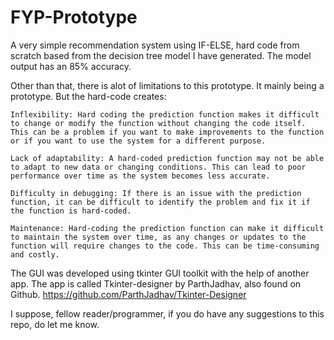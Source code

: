 # FYP-Prototype
A very simple recommendation system using IF-ELSE, hard code from scratch based from the decision tree model I have generated. 
The model output has an 85% accuracy. 

Other than that, there is alot of limitations to this prototype. It mainly being a prototype. 
But the hard-code creates:

    Inflexibility: Hard coding the prediction function makes it difficult to change or modify the function without changing the code itself. This can be a problem if you want to make improvements to the function or if you want to use the system for a different purpose.

    Lack of adaptability: A hard-coded prediction function may not be able to adapt to new data or changing conditions. This can lead to poor performance over time as the system becomes less accurate.

    Difficulty in debugging: If there is an issue with the prediction function, it can be difficult to identify the problem and fix it if the function is hard-coded.

    Maintenance: Hard-coding the prediction function can make it difficult to maintain the system over time, as any changes or updates to the function will require changes to the code. This can be time-consuming and costly.

The GUI was developed using tkinter GUI toolkit with the help of another app. The app is called Tkinter-designer by ParthJadhav, also found on Github. 
https://github.com/ParthJadhav/Tkinter-Designer

I suppose, fellow reader/programmer, if you do have any suggestions to this repo, do let me know.
